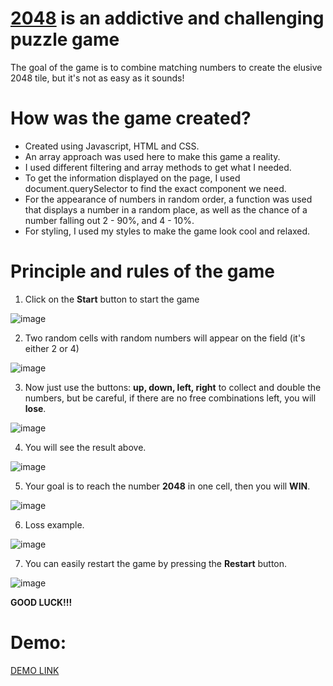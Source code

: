 # [2048](https://mykola-hadupiak.github.io/2048_game/) is an addictive and challenging puzzle game

The goal of the game is to combine matching numbers to create the elusive 2048 tile, but it's not as easy as it sounds!

# How was the game created?
* Created using Javascript, HTML and CSS.
* An array approach was used here to make this game a reality.
* I used different filtering and array methods to get what I needed.
* To get the information displayed on the page, I used document.querySelector to find the exact component we need.
* For the appearance of numbers in random order, a function was used that displays a number in a random place, as well as the chance of a number falling out 2 - 90%, and 4 - 10%.
* For styling, I used my styles to make the game look cool and relaxed.

# Principle and rules of the game

1. Click on the **Start** button to start the game

![image](https://user-images.githubusercontent.com/114435233/230659551-f64f0eab-9f09-4961-88f2-197ad693d7b6.png)

2. Two random cells with random numbers will appear on the field (it's either 2 or 4)

![image](https://user-images.githubusercontent.com/114435233/230660615-95d5bd7d-1576-4304-97e7-a5e8aa42f6b5.png)

3. Now just use the buttons: **up, down, left, right** to collect and double the numbers, but be careful, if there are no free combinations left, you will **lose**.

![image](https://user-images.githubusercontent.com/114435233/230660045-eaa79a79-e3b9-43ef-841a-7c8eb0d15540.png)

4. You will see the result above.

![image](https://user-images.githubusercontent.com/114435233/230660147-a5b0524e-5a97-407a-88b7-17e423d39e19.png)

5. Your goal is to reach the number **2048** in one cell, then you will **WIN**.

![image](https://user-images.githubusercontent.com/114435233/230660784-cf41d7f2-737a-419d-813b-5e2f2e932086.png)

6. Loss example.

![image](https://user-images.githubusercontent.com/114435233/230660311-b59a0349-8418-417a-91da-00ae6091dfd4.png)

7. You can easily restart the game by pressing the **Restart** button.

![image](https://user-images.githubusercontent.com/114435233/230660921-ee406abc-7fde-4a47-81dc-40532b2e3c2a.png)


**GOOD LUCK!!!**

# Demo:
[DEMO LINK](https://mykola-hadupiak.github.io/2048_game/)
